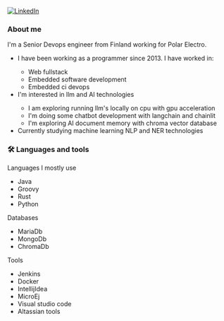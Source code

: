 [![LinkedIn](https://img.shields.io/badge/LinkedIn-blue?style=for-the-badge&logo=linkedin&logoColor=white "LinkedId image")](https://fi.linkedin.com/in/ossi-markus-rytk%C3%B6nen-47520b71)
### About me
I'm a Senior Devops engineer from Finland working for Polar Electro.
<ul>
    <li>I have been working as a programmer since 2013. I have worked in: </li>
        <ul>
            <li>Web fullstack</li>
            <li>Embedded software development</li>
            <li>Embedded ci devops</li>
        </ul>
    <li>I'm interested in llm and AI technologies</li>
        <ul>
            <li>I am exploring running llm's locally on cpu with gpu acceleration</li>
            <li>I'm doing some chatbot development with langchain and chainlit</li>
            <li>I'm exploring AI document memory with chroma vector database</li>
        </ul>
    <li>Currently studying machine learning NLP and NER technologies</li>
</ul>

### 🛠 Languages and tools
Languages I mostly use
<ul>
    <li>Java</li>
    <li>Groovy</li>
    <li>Rust</li>
    <li>Python</li>
</ul>
Databases
<ul>
    <li>MariaDb</li>
    <li>MongoDb</li>
    <li>ChromaDb</li>
</ul>
Tools
<ul>
    <li>Jenkins</li>
    <li>Docker</li>
    <li>IntellijIdea</li>
    <li>MicroEj</li>
    <li>Visual studio code</li>
    <li>Altassian tools</li>
</ul>
<!---
ossirytk/ossirytk is a ✨ special ✨ repository because its `README.md` (this file) appears on your GitHub profile.
You can click the Preview link to take a look at your changes.
--->
